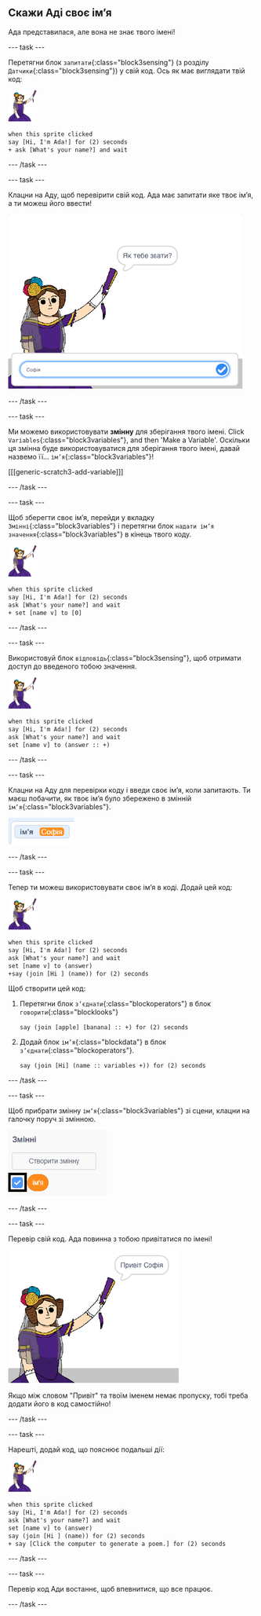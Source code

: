 ## Скажи Аді своє ім’я

Ада представилася, але вона не знає твого імені!

\--- task \---

Перетягни блок `запитати`{:class="block3sensing"} (з розділу `Датчики`{:class="block3sensing"}) у свій код. Ось як має виглядати твій код:

![спрайт Ади](images/ada-sprite.png)

```blocks3
when this sprite clicked
say [Hi, I'm Ada!] for (2) seconds
+ ask [What's your name?] and wait
```

\--- /task \---

\--- task \---

Клацни на Аду, щоб перевірити свій код. Ада має запитати яке твоє ім’я, а ти можеш його ввести!

![спрайт Ади, що запитує твоє ім’я](images/poetry-input.png)

\--- /task \---

\--- task \---

Ми можемо використовувати **змінну** для зберігання твого імені. Click `Variables`{:class="block3variables"}, and then 'Make a Variable'. Оскільки ця змінна буде використовуватися для зберігання твого імені, давай назвемо її... `ім’я`{:class="block3variables"}!

[[[generic-scratch3-add-variable]]]

\--- /task \---

\--- task \---

Щоб зберегти своє ім’я, перейди у вкладку `Змінні`{:class="block3variables"} і перетягни блок `надати ім’я значення`{:class="block3variables"} в кінець твого коду.

![спрайт Ади](images/ada-sprite.png)

```blocks3
when this sprite clicked
say [Hi, I'm Ada!] for (2) seconds
ask [What's your name?] and wait
+ set [name v] to [0]
```

\--- /task \---

\--- task \---

Використовуй блок `відповідь`{:class="block3sensing"}, щоб отримати доступ до введеного тобою значення.

![спрайт Ади](images/ada-sprite.png)

```blocks3
when this sprite clicked
say [Hi, I'm Ada!] for (2) seconds
ask [What's your name?] and wait
set [name v] to (answer :: +)
```

\--- /task \---

\--- task \---

Клацни на Аду для перевірки коду і введи своє ім’я, коли запитають. Ти маєш побачити, як твоє ім’я було збережено в змінній `ім’я`{:class="block3variables"}.

![знімок екрана](images/poetry-name-test.png)

\--- /task \---

\--- task \---

Тепер ти можеш використовувати своє ім’я в коді. Додай цей код:

![спрайт Ади](images/ada-sprite.png)

```blocks3
when this sprite clicked
say [Hi, I'm Ada!] for (2) seconds
ask [What's your name?] and wait
set [name v] to (answer)
+say (join [Hi ] (name)) for (2) seconds 
```

Щоб створити цей код:

1. Перетягни блок `з’єднати`{:class="blockoperators"} в блок `говорити`{:class="blocklooks"}
    
    ```blocks3
    say (join [apple] [banana] :: +) for (2) seconds
    ```

2. Додай блок `ім’я`{:class="blockdata"} в блок `з’єднати`{:class="blockoperators"}.
    
    ```blocks3
    say (join [Hi] (name :: variables +)) for (2) seconds
    ```

\--- /task \---

\--- task \---

Щоб прибрати змінну `ім’я`{:class="block3variables"} зі сцени, клацни на галочку поруч зі змінною.

![галочка біля імені змінної](images/poetry-tick-annotated.png)

\--- /task \---

\--- task \---

Перевір свій код. Ада повинна з тобою привітатися по імені!

![знімок екрана](images/poetry-name-test2.png)

Якщо між словом "Привіт" та твоїм іменем немає пропуску, тобі треба додати його в код самостійно!

\--- /task \---

\--- task \---

Нарешті, додай код, що пояснює подальші дії:

![спрайт Ади](images/ada-sprite.png)

```blocks3
when this sprite clicked
say [Hi, I'm Ada!] for (2) seconds
ask [What's your name?] and wait
set [name v] to (answer)
say (join [Hi ] (name)) for (2) seconds 
+ say [Click the computer to generate a poem.] for (2) seconds 
```

\--- /task \---

\--- task \---

Перевір код Ади востаннє, щоб впевнитися, що все працює.

\--- /task \---